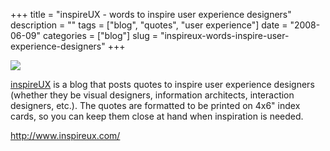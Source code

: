 +++
title = "inspireUX - words to inspire user experience designers"
description = ""
tags = ["blog", "quotes", "user experience"]
date = "2008-06-09"
categories = ["blog"]
slug = "inspireux-words-inspire-user-experience-designers"
+++



  <div class="notebook-screenshot"><a href="http://www.inspireux.com/"><img src="/media/bluga/wt484d69150d758.jpg"/></a></div><p><a href="http://www.inspireux.com/">inspireUX</a> is a blog that posts quotes to inspire user experience designers (whether they be visual designers, information architects, interaction designers, etc.). The quotes are formatted to be printed on 4x6" index cards, so you can keep them close at hand when inspiration is needed.</p>
    
  <a href="http://www.inspireux.com/">http://www.inspireux.com/</a>
